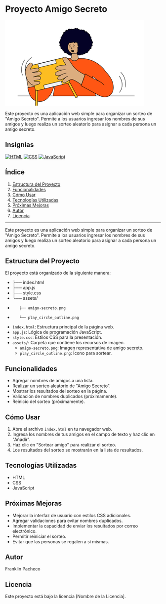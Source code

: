 # Proyecto Amigo Secreto

![Imagen del proyecto](assets/amigo-secreto.png)

Este proyecto es una aplicación web simple para organizar un sorteo de "Amigo Secreto". Permite a los usuarios ingresar los nombres de sus amigos y luego realiza un sorteo aleatorio para asignar a cada persona un amigo secreto.

## Insignias

[![HTML](https://img.shields.io/badge/HTML-HTML5-orange.svg)](https://developer.mozilla.org/es/docs/Web/HTML)
[![CSS](https://img.shields.io/badge/CSS-CSS3-blue.svg)](https://developer.mozilla.org/es/docs/Web/CSS)
[![JavaScript](https://img.shields.io/badge/JavaScript-ES6%2B-yellow.svg)](https://developer.mozilla.org/es/docs/Web/JavaScript)

## Índice

1.  [Estructura del Proyecto](#estructura-del-proyecto)
2.  [Funcionalidades](#funcionalidades)
3.  [Cómo Usar](#cómo-usar)
4.  [Tecnologías Utilizadas](#tecnologías-utilizadas)
5.  [Próximas Mejoras](#próximas-mejoras)
6.  [Autor](#autor)
7.  [Licencia](#licencia)

-----
Este proyecto es una aplicación web simple para organizar un sorteo de "Amigo Secreto". Permite a los usuarios ingresar los nombres de sus amigos y luego realiza un sorteo aleatorio para asignar a cada persona un amigo secreto.

## Estructura del Proyecto

El proyecto está organizado de la siguiente manera:
* ├── index.html
* ├── app.js
* ├── style.css
* └── assets/
*        ├── amigo-secreto.png
*        └── play_circle_outline.png

* `index.html`: Estructura principal de la página web.
* `app.js`: Lógica de programación JavaScript.
* `style.css`: Estilos CSS para la presentación.
* `assets/`: Carpeta que contiene los recursos de imagen.
    * `amigo-secreto.png`: Imagen representativa de amigo secreto.
    * `play_circle_outline.png`: Ícono para sortear.

## Funcionalidades

* Agregar nombres de amigos a una lista.
* Realizar un sorteo aleatorio de "Amigo Secreto".
* Mostrar los resultados del sorteo en la página.
* Validación de nombres duplicados (próximamente).
* Reinicio del sorteo (próximamente).

## Cómo Usar

1.  Abre el archivo `index.html` en tu navegador web.
2.  Ingresa los nombres de tus amigos en el campo de texto y haz clic en "Añadir".
3.  Haz clic en "Sortear amigo" para realizar el sorteo.
4.  Los resultados del sorteo se mostrarán en la lista de resultados.

## Tecnologías Utilizadas

* HTML
* CSS
* JavaScript

## Próximas Mejoras

* Mejorar la interfaz de usuario con estilos CSS adicionales.
* Agregar validaciones para evitar nombres duplicados.
* Implementar la capacidad de enviar los resultados por correo electrónico.
* Permitir reiniciar el sorteo.
* Evitar que las personas se regalen a sí mismas.

## Autor

Franklin Pacheco

## Licencia

Este proyecto está bajo la licencia [Nombre de la Licencia].          
